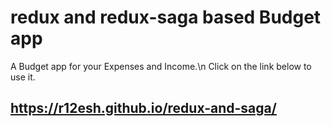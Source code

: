 # redux and redux-saga based Budget app

A Budget app for your Expenses and Income.\n
Click on the link below to use it.
## https://r12esh.github.io/redux-and-saga/
